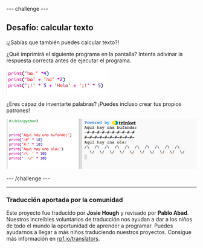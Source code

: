 --- challenge ---

## Desafío: calcular texto

¡¿Sabías que también puedes calcular texto?!

¿Qué imprimirá el siguiente programa en la pantalla? Intenta adivinar la respuesta correcta antes de ejecutar el programa.

![screenshot](images/me-text-calc.png)

¿Eres capaz de inventarte palabras? ¡Puedes incluso crear tus propios patrones!

![screenshot](images/me-patterns.png)

--- /challenge ---

***

### Traducción aportada por la comunidad

Este proyecto fue traducido por **Josie Hough** y revisado por **Pablo Abad**. Nuestros increíbles voluntarios de traducción nos ayudan a dar a los niños de todo el mundo la oportunidad de aprender a programar. Puedes ayudarnos a llegar a más niños traduciendo nuestros proyectos. Consigue más información en [rpf.io/translators](http://rpf.io/translators).
